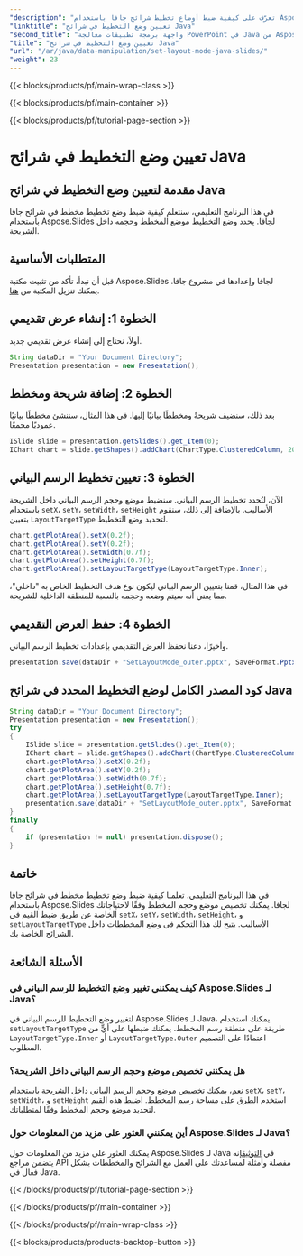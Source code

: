 ```yaml
---
"description": "تعرّف على كيفية ضبط أوضاع تخطيط شرائح جافا باستخدام Aspose.Slides. خصّص موضع وحجم المخطط في هذا الدليل المفصّل مع الكود المصدري."
"linktitle": "تعيين وضع التخطيط في شرائح Java"
"second_title": "واجهة برمجة تطبيقات معالجة PowerPoint في Java من Aspose.Slides"
"title": "تعيين وضع التخطيط في شرائح Java"
"url": "/ar/java/data-manipulation/set-layout-mode-java-slides/"
"weight": 23
---
```


{{< blocks/products/pf/main-wrap-class >}}

{{< blocks/products/pf/main-container >}}

{{< blocks/products/pf/tutorial-page-section >}}

# تعيين وضع التخطيط في شرائح Java


## مقدمة لتعيين وضع التخطيط في شرائح Java

في هذا البرنامج التعليمي، سنتعلم كيفية ضبط وضع تخطيط مخطط في شرائح جافا باستخدام Aspose.Slides لجافا. يحدد وضع التخطيط موضع المخطط وحجمه داخل الشريحة.

## المتطلبات الأساسية

قبل أن نبدأ، تأكد من تثبيت مكتبة Aspose.Slides لجافا وإعدادها في مشروع جافا. يمكنك تنزيل المكتبة من [هنا](https://releases.aspose.com/slides/java/).

## الخطوة 1: إنشاء عرض تقديمي

أولاً، نحتاج إلى إنشاء عرض تقديمي جديد.

```java
String dataDir = "Your Document Directory";
Presentation presentation = new Presentation();
```

## الخطوة 2: إضافة شريحة ومخطط

بعد ذلك، سنضيف شريحةً ومخططًا بيانيًا إليها. في هذا المثال، سننشئ مخططًا بيانيًا عموديًا مجمعًا.

```java
ISlide slide = presentation.getSlides().get_Item(0);
IChart chart = slide.getShapes().addChart(ChartType.ClusteredColumn, 20, 100, 600, 400);
```

## الخطوة 3: تعيين تخطيط الرسم البياني

الآن، لنُحدد تخطيط الرسم البياني. سنضبط موضع وحجم الرسم البياني داخل الشريحة باستخدام `setX`، `setY`، `setWidth`، `setHeight` الأساليب. بالإضافة إلى ذلك، سنقوم بتعيين `LayoutTargetType` لتحديد وضع التخطيط.

```java
chart.getPlotArea().setX(0.2f);
chart.getPlotArea().setY(0.2f);
chart.getPlotArea().setWidth(0.7f);
chart.getPlotArea().setHeight(0.7f);
chart.getPlotArea().setLayoutTargetType(LayoutTargetType.Inner);
```

في هذا المثال، قمنا بتعيين الرسم البياني ليكون نوع هدف التخطيط الخاص به "داخلي"، مما يعني أنه سيتم وضعه وحجمه بالنسبة للمنطقة الداخلية للشريحة.

## الخطوة 4: حفظ العرض التقديمي

وأخيرًا، دعنا نحفظ العرض التقديمي بإعدادات تخطيط الرسم البياني.

```java
presentation.save(dataDir + "SetLayoutMode_outer.pptx", SaveFormat.Pptx);
```

## كود المصدر الكامل لوضع التخطيط المحدد في شرائح Java

```java
String dataDir = "Your Document Directory";
Presentation presentation = new Presentation();
try
{
	ISlide slide = presentation.getSlides().get_Item(0);
	IChart chart = slide.getShapes().addChart(ChartType.ClusteredColumn, 20, 100, 600, 400);
	chart.getPlotArea().setX(0.2f);
	chart.getPlotArea().setY(0.2f);
	chart.getPlotArea().setWidth(0.7f);
	chart.getPlotArea().setHeight(0.7f);
	chart.getPlotArea().setLayoutTargetType(LayoutTargetType.Inner);
	presentation.save(dataDir + "SetLayoutMode_outer.pptx", SaveFormat.Pptx);
}
finally
{
	if (presentation != null) presentation.dispose();
}
```

## خاتمة

في هذا البرنامج التعليمي، تعلمنا كيفية ضبط وضع تخطيط مخطط في شرائح جافا باستخدام Aspose.Slides لجافا. يمكنك تخصيص موضع وحجم المخطط وفقًا لاحتياجاتك الخاصة عن طريق ضبط القيم في `setX`، `setY`، `setWidth`، `setHeight`، و `setLayoutTargetType` الأساليب. يتيح لك هذا التحكم في وضع المخططات داخل الشرائح الخاصة بك.

## الأسئلة الشائعة

### كيف يمكنني تغيير وضع التخطيط للرسم البياني في Aspose.Slides لـ Java؟

لتغيير وضع التخطيط للرسم البياني في Aspose.Slides لـ Java، يمكنك استخدام `setLayoutTargetType` طريقة على منطقة رسم المخطط. يمكنك ضبطها على أيٍّ من `LayoutTargetType.Inner` أو `LayoutTargetType.Outer` اعتمادًا على التصميم المطلوب.

### هل يمكنني تخصيص موضع وحجم الرسم البياني داخل الشريحة؟

نعم، يمكنك تخصيص موضع وحجم الرسم البياني داخل الشريحة باستخدام `setX`، `setY`، `setWidth`، و `setHeight` استخدم الطرق على مساحة رسم المخطط. اضبط هذه القيم لتحديد موضع وحجم المخطط وفقًا لمتطلباتك.

### أين يمكنني العثور على مزيد من المعلومات حول Aspose.Slides لـ Java؟

يمكنك العثور على مزيد من المعلومات حول Aspose.Slides لـ Java في [التوثيق](https://reference.aspose.com/slides/java/)إنه يتضمن مراجع API مفصلة وأمثلة لمساعدتك على العمل مع الشرائح والمخططات بشكل فعال في Java.

{{< /blocks/products/pf/tutorial-page-section >}}

{{< /blocks/products/pf/main-container >}}

{{< /blocks/products/pf/main-wrap-class >}}

{{< blocks/products/products-backtop-button >}}